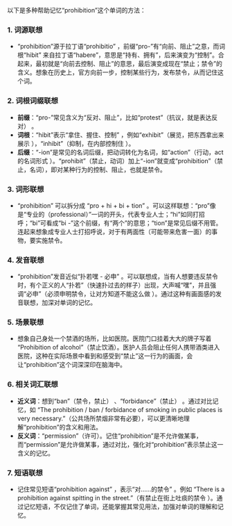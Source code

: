 以下是多种帮助记忆“prohibition”这个单词的方法：

### 1. 词源联想
 - “prohibition”源于拉丁语“prohibitio” ，前缀“pro-”有“向前、阻止”之意，而词根“hibit” 来自拉丁语“habere”，意思是“持有、拥有”，后来演变为“控制”。合起来，最初就是“向前去控制、阻止”的意思，最后演变成现在“禁止；禁令”的含义。想象在历史上，官方向前一步，控制某些行为，发布禁令，从而记住这个词。

### 2. 词根词缀联想
 - **前缀**：“pro-”常见含义为“反对、阻止”，比如“protest”（抗议，就是表达反对） 。
 - **词根**：“hibit”表示“拿住、握住、控制” ，例如“exhibit”（展览，把东西拿出来展示 ），“inhibit”（抑制，在内部控制住 ）。
 - **后缀**：“-ion”是常见的名词后缀，把动词转化为名词，如“action”（行动，act的名词形式 ）。“prohibit”（禁止，动词）加上“-ion”就变成“prohibition”（禁止，名词），即对某种行为的控制、阻止，也就是禁令。

### 3. 词形联想
 - “prohibition” 可以拆分成 “pro + hi + bi + tion” 。可以这样联想：“pro”像是“专业的（professional）”一词的开头，代表专业人士；“hi”如同打招呼；“bi”可看成“bi -”这个前缀，有“两个”的意思；“tion”是常见后缀不用管。连起来想象成专业人士打招呼说，对于有两面性（可能带来危害一面）的事物，要实施禁令。

### 4. 发音联想
 - “prohibition”发音近似“扑若嘿 - 必申” 。可以联想成，当有人想要违反禁令时，有个正义的人“扑若”（快速扑过去的样子）出现，大声喊“嘿”，并且强调“必申”（必须申明禁令，让对方知道不能这么做 ）。通过这种有画面感的发音联想，加深对单词的记忆。

### 5. 场景联想
 - 想象自己身处一个禁酒的场所，比如医院。医院门口挂着大大的牌子写着 “Prohibition of alcohol”（禁止饮酒）。医护人员会阻止任何人携带酒类进入医院，这种在实际场景中看到和感受到“禁止”这一行为的画面，会让“prohibition”这个词深深印在脑海中。

### 6. 相关词汇联想
 - **近义词**：想到“ban”（禁令，禁止） 、“forbidance”（禁止） 。通过对比记忆，如 “The prohibition / ban / forbidance of smoking in public places is very necessary.”（公共场所禁烟非常有必要），可以更清晰地理解“prohibition”的含义和用法。
 - **反义词**：“permission”（许可）。记住“prohibition”是不允许做某事，而“permission”是允许做某事，通过对比，强化对“prohibition”表示禁止这一含义的记忆。

### 7. 短语联想
 - 记住常见短语“prohibition against” ，表示“对……的禁令” 。例如 “There is a prohibition against spitting in the street.”（有禁止在街上吐痰的禁令 ）。通过记忆短语，不仅记住了单词，还能掌握其常见用法，加强对单词的理解和记忆。 